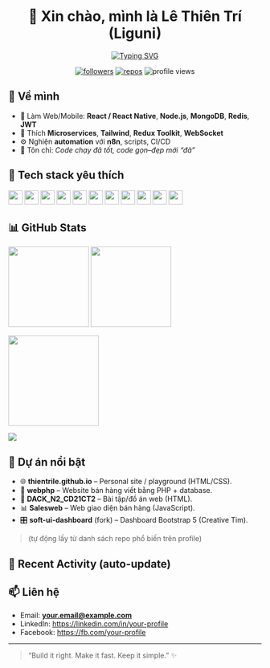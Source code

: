 <!-- Profile README (auto-updated) -->

<div align="center">
  
# 👋 Xin chào, mình là **Lê Thiên Trí** (Liguni)

[![Typing SVG](https://readme-typing-svg.demolab.com?pause=1200&width=520&lines=Lập+trình+viên+%7C+Fullstack+%7C+Tối+ưu+workflows;Node.js+%2B+MongoDB+%2B+React+Native;Yêu+automation%2C+n8n%2C+DevOps+nhẹ+nhàng)](https://git.io/typing-svg)

</div>

<p align="center">
  <a href="https://github.com/thientrile"><img alt="followers" src="https://img.shields.io/github/followers/thientrile?label=Follow&style=for-the-badge"></a>
  <a href="https://github.com/thientrile?tab=repositories"><img alt="repos" src="https://img.shields.io/badge/Repo-Explore-1f6feb?style=for-the-badge"></a>
  <img alt="profile views" src="https://komarev.com/ghpvc/?username=thientrile&style=for-the-badge">
</p>

## 🧭 Về mình
- 🚀 Làm Web/Mobile: **React / React Native**, **Node.js**, **MongoDB**, **Redis**, **JWT**
- 🧩 Thích **Microservices**, **Tailwind**, **Redux Toolkit**, **WebSocket**
- ⚙️ Nghiện **automation** với **n8n**, scripts, CI/CD
- 🎯 Tôn chỉ: *Code chạy đã tốt, code gọn–đẹp mới “đã”*

## 🧰 Tech stack yêu thích
<p>
  <img height="28" src="https://cdn.jsdelivr.net/gh/devicons/devicon/icons/javascript/javascript-original.svg" />
  <img height="28" src="https://cdn.jsdelivr.net/gh/devicons/devicon/icons/typescript/typescript-original.svg" />
  <img height="28" src="https://cdn.jsdelivr.net/gh/devicons/devicon/icons/react/react-original.svg" />
  <img height="28" src="https://cdn.jsdelivr.net/gh/devicons/devicon/icons/nodejs/nodejs-original.svg" />
  <img height="28" src="https://cdn.jsdelivr.net/gh/devicons/devicon/icons/express/express-original.svg" />
  <img height="28" src="https://cdn.jsdelivr.net/gh/devicons/devicon/icons/mongodb/mongodb-original.svg" />
  <img height="28" src="https://cdn.jsdelivr.net/gh/devicons/devicon/icons/redis/redis-original.svg" />
  <img height="28" src="https://cdn.jsdelivr.net/gh/devicons/devicon/icons/docker/docker-original.svg" />
  <img height="28" src="https://cdn.jsdelivr.net/gh/devicons/devicon/icons/git/git-original.svg" />
  <img height="28" src="https://cdn.jsdelivr.net/gh/devicons/devicon/icons/nginx/nginx-original.svg" />
  <img height="28" src="https://cdn.jsdelivr.net/gh/devicons/devicon/icons/amazonwebservices/amazonwebservices-original.svg" />
</p>

## 📊 GitHub Stats
<p>
  <img height="160" src="https://github-readme-stats.vercel.app/api?username=thientrile&show_icons=true&theme=tokyonight&hide_border=true" />
  <img height="160" src="https://github-readme-stats.vercel.app/api/top-langs/?username=thientrile&layout=compact&theme=tokyonight&hide_border=true" />
</p>
<p>
  <img height="180" src="https://streak-stats.demolab.com?user=thientrile&theme=tokyonight&hide_border=true" />
</p>
<p>
  <img src="https://github-profile-trophy.vercel.app/?username=thientrile&theme=onedark&no-frame=true&margin-w=8" />
</p>

## 📝 Dự án nổi bật
- 🌐 **thientrile.github.io** – Personal site / playground (HTML/CSS).  
- 🛒 **webphp** – Website bán hàng viết bằng PHP + database.  
- 🧪 **DACK_N2_CD21CT2** – Bài tập/đồ án web (HTML).  
- 📊 **Salesweb** – Web giao diện bán hàng (JavaScript).  
- 🎛 **soft-ui-dashboard** (fork) – Dashboard Bootstrap 5 (Creative Tim).  
> (tự động lấy từ danh sách repo phổ biến trên profile)

## 🧷 Recent Activity (auto-update)
<!--RECENT_ACTIVITY:START-->
<!-- Nội dung sẽ được script cập nhật tự động -->
<!--RECENT_ACTIVITY:END-->

## 📫 Liên hệ
- Email: **your.email@example.com**
- LinkedIn: https://linkedin.com/in/your-profile
- Facebook: https://fb.com/your-profile

---

> “Build it right. Make it fast. Keep it simple.” ✨

